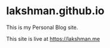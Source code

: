 # lakshman.github.io

This is my Personal Blog site. 




This site is live at https://lakshman.me


